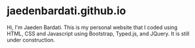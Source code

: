 # jaedenbardati.github.io

Hi, I'm Jaeden Bardati. This is my personal website that I coded using HTML, CSS and Javascript using Bootstrap, Typed.js, and JQuery. It is still under construction.